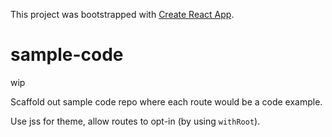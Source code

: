 This project was bootstrapped with [Create React App](https://github.com/facebookincubator/create-react-app).

# sample-code

wip

Scaffold out sample code repo where each route would be a code example.

Use jss for theme, allow routes to opt-in (by using `withRoot`).

